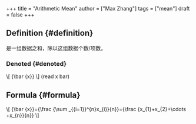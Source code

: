 +++
title = "Arithmetic Mean"
author = ["Max Zhang"]
tags = ["mean"]
draft = false
+++

## Definition {#definition}

是一组数据之和，除以这组数据个数/项数。


### Denoted {#denoted}

\\[ {\bar {x}} \\] (read x bar)


## Formula {#formula}

\\[ {\bar {x}}={\frac {\sum \_{{i=1}}^{n}x\_{i}}{n}}={\frac {x\_{1}+x\_{2}+\cdots +x\_{n}}{n}} \\]
